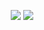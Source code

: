 <p align="center">
  <picture>
    <source
      srcset="https://github-readme-stats.vercel.app/api?username=docbobo&show_icons=true&hide_border=true&theme=slateorange&bg_color=00000000&rank_icon=github&hide=issues,contribs"
      media="(prefers-color-scheme: dark)"
    />
    <source
      srcset="https://github-readme-stats.vercel.app/api?username=docbobo&show_icons=true&hide_border=true&bg_color=00000000&rank_icon=github&hide=issues,contribs"
      media="(prefers-color-scheme: light), (prefers-color-scheme: no-preference)"
    />
    <img src="https://github-readme-stats.vercel.app/api?username=docbobo&show_icons=true&hide_border=true&bg_color=00000000&rank_icon=github&hide=issues,contribs" />
  </picture>
  <picture>
    <source
      srcset="https://github-readme-stats.vercel.app/api/top-langs/?username=docbobo&layout=compact&hide_border=true&theme=slateorange&bg_color=00000000"
      media="(prefers-color-scheme: dark)"
    />
    <source
      srcset="https://github-readme-stats.vercel.app/api/top-langs/?username=docbobo&layout=compact&hide_border=true&bg_color=00000000"
      media="(prefers-color-scheme: light), (prefers-color-scheme: no-preference)"
    />
    <img src="https://github-readme-stats.vercel.app/api/top-langs/?username=docbobo&layout=compact&hide_border=true&bg_color=00000000" />
  </picture>
</p>
